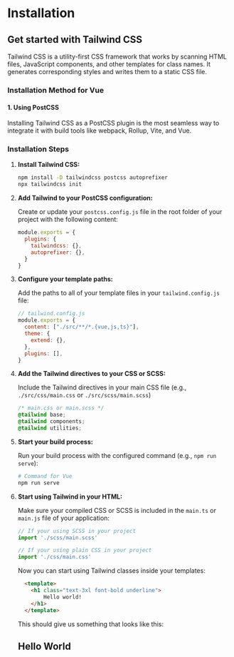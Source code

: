 # Installation

## Get started with Tailwind CSS

Tailwind CSS is a utility-first CSS framework that works by scanning HTML files, JavaScript components, and other templates for class names. It generates corresponding styles and writes them to a static CSS file.

### Installation Method for Vue

#### 1. Using PostCSS

Installing Tailwind CSS as a PostCSS plugin is the most seamless way to integrate it with build tools like webpack, Rollup, Vite, and Vue.

### Installation Steps

1.  **Install Tailwind CSS:**

    ```bash
    npm install -D tailwindcss postcss autoprefixer
    npx tailwindcss init
    ```
2.  **Add Tailwind to your PostCSS configuration:**

    Create or update your `postcss.config.js` file in the root folder of your project with the following content:

    ```javascript
    module.exports = {
      plugins: {
        tailwindcss: {},
        autoprefixer: {},
      }
    }
    ```
3.  **Configure your template paths:**

    Add the paths to all of your template files in your `tailwind.config.js` file:

    ```javascript
    // tailwind.config.js
    module.exports = {
      content: ["./src/**/*.{vue,js,ts}"],
      theme: {
        extend: {},
      },
      plugins: [],
    }
    ```
4.  **Add the Tailwind directives to your CSS or SCSS:**

    Include the Tailwind directives in your main CSS file (e.g., `./src/css/main.css` or `./src/scss/main.scss`)

    ```css
    /* main.css or main.scss */
    @tailwind base;
    @tailwind components;
    @tailwind utilities;
    ```
5.  **Start your build process:**

    Run your build process with the configured command (e.g., `npm run serve`):

    ```bash
    # Command for Vue
    npm run serve
    ```
6.  **Start using Tailwind in your HTML:**

    Make sure your compiled CSS or SCSS is included in the `main.ts` or `main.js` file of your application:

    ```ts
    // If your using SCSS in your project
    import './scss/main.scss'
    ```

    ```js
    // If your using plain CSS in your project
    import './css/main.css'
    ```

    Now you can start using Tailwind classes inside your templates:

    ```html
      <template>
        <h1 class="text-3xl font-bold underline">
            Hello world!
        </h1>
      </template>
    ```

    This should give us something that looks like this:

    ## **Hello World**
